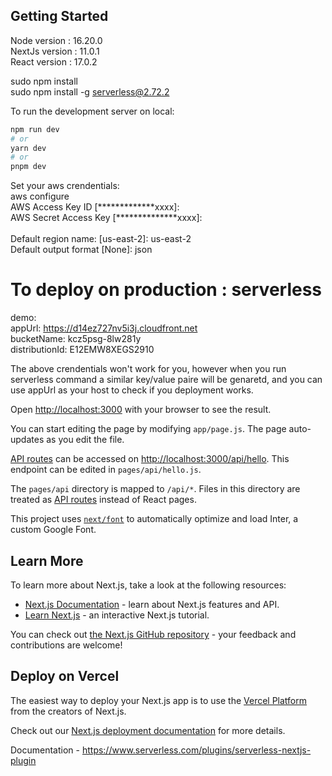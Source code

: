 ## Getting Started

Node version : 16.20.0  
NextJs version : 11.0.1  
React version : 17.0.2  

sudo npm install  
sudo npm install -g serverless@2.72.2  

To run the development server on local:  
  
```bash  
npm run dev  
# or  
yarn dev  
# or  
pnpm dev  
```  
  
Set your aws crendentials:  
aws configure   
AWS Access Key ID [*************xxxx]: <Your AWS Access Key ID>   
AWS Secret Access Key [**************xxxx]:   
<Your AWS Secret Access Key>   
Default region name: [us-east-2]: us-east-2   
Default output format [None]: json  
  
  
  
# To deploy on production : serverless  
demo:   
    appUrl:         https://d14ez727nv5i3j.cloudfront.net  
    bucketName:     kcz5psg-8lw281y  
    distributionId: E12EMW8XEGS2910  
  
The above crendentials won't work for you, however when you run serverless command a similar key/value paire will be genaretd, and you can use appUrl as your host to check if you deployment works.  
  
  
Open [http://localhost:3000](http://localhost:3000) with your browser to see the result.  

You can start editing the page by modifying `app/page.js`. The page auto-updates as you edit the file.  
  
[API routes](https://nextjs.org/docs/api-routes/introduction) can be accessed on [http://localhost:3000/api/hello](http://localhost:3000/api/hello). This endpoint can be edited in `pages/api/hello.js`.  
  
The `pages/api` directory is mapped to `/api/*`. Files in this directory are treated as [API routes](https://nextjs.org/docs/api-routes/introduction) instead of React pages.  

This project uses [`next/font`](https://nextjs.org/docs/basic-features/font-optimization) to automatically optimize and load Inter, a custom Google Font.  
  
## Learn More  
  
To learn more about Next.js, take a look at the following resources:  
  
- [Next.js Documentation](https://nextjs.org/docs) - learn about Next.js features and API.  
- [Learn Next.js](https://nextjs.org/learn) - an interactive Next.js tutorial.  
  
You can check out [the Next.js GitHub repository](https://github.com/vercel/next.js/) - your feedback and contributions are welcome!  
  
## Deploy on Vercel  
  
The easiest way to deploy your Next.js app is to use the [Vercel Platform](https://vercel.com/new?utm_medium=default-template&filter=next.js&utm_source=create-next-app&utm_campaign=create-next-app-readme) from the creators of Next.js.  
  
Check out our [Next.js deployment documentation](https://nextjs.org/docs/deployment) for more details.  
  
  
  
Documentation - https://www.serverless.com/plugins/serverless-nextjs-plugin  
  